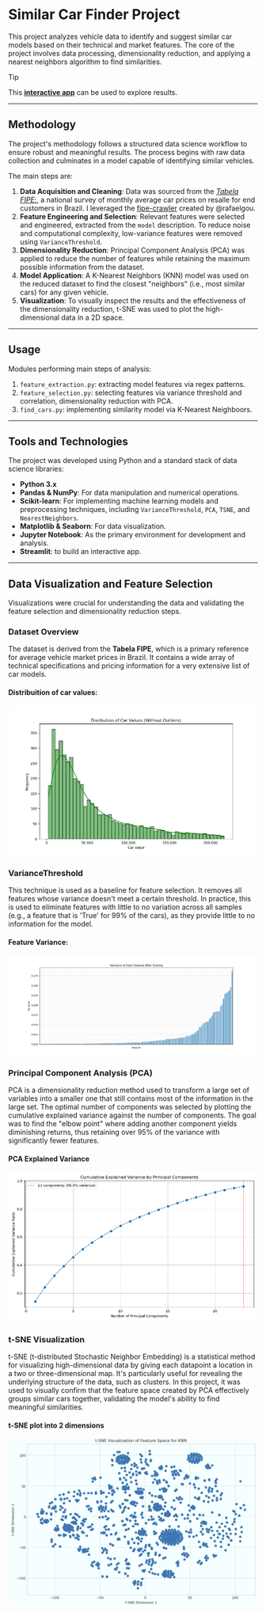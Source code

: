# Similar Car Finder Project

This project analyzes vehicle data to identify and suggest similar car models based on their technical and market features. The core of the project involves data processing, dimensionality reduction, and applying a nearest neighbors algorithm to find similarities.
<br>

> [!TIP]
> This [**interactive app**](https://car-finder.streamlit.app) can be used to explore results.

---

## Methodology

The project's methodology follows a structured data science workflow to ensure robust and meaningful results. The process begins with raw data collection and culminates in a model capable of identifying similar vehicles.

The main steps are:
1.  **Data Acquisition and Cleaning**: Data was sourced from the [*Tabela FIPE*:](https://veiculos.fipe.org.br), a national survey of monthly average car prices on resalle for end customers in Brazil. I leveraged the [fipe-crawler](https://github.com/rafaelgou/fipe-crawler/) created by @rafaelgou.
2.  **Feature Engineering and Selection**: Relevant features were selected and engineered, extracted from the `model` description. To reduce noise and computational complexity, low-variance features were removed using `VarianceThreshold`.
3.  **Dimensionality Reduction**: Principal Component Analysis (PCA) was applied to reduce the number of features while retaining the maximum possible information from the dataset.
4.  **Model Application**: A K-Nearest Neighbors (KNN) model was used on the reduced dataset to find the closest "neighbors" (i.e., most similar cars) for any given vehicle.
5.  **Visualization**: To visually inspect the results and the effectiveness of the dimensionality reduction, t-SNE was used to plot the high-dimensional data in a 2D space.

---

## Usage

Modules performing main steps of analysis:
1. `feature_extraction.py`: extracting model features via regex patterns.
2. `feature_selection.py`: selecting features via variance threshold and correlation, dimensionality reduction with PCA.
3. `find_cars.py`: implementing similarity model via K-Nearest Neighboors.

---

## Tools and Technologies

The project was developed using Python and a standard stack of data science libraries:

* **Python 3.x**
* **Pandas & NumPy**: For data manipulation and numerical operations.
* **Scikit-learn**: For implementing machine learning models and preprocessing techniques, including `VarianceThreshold`, `PCA`, `TSNE`, and `NearestNeighbors`.
* **Matplotlib & Seaborn**: For data visualization.
* **Jupyter Notebook**: As the primary environment for development and analysis.
* **Streamlit**: to build an interactive app.

---

## Data Visualization and Feature Selection

Visualizations were crucial for understanding the data and validating the feature selection and dimensionality reduction steps.

### Dataset Overview

The dataset is derived from the **Tabela FIPE**, which is a primary reference for average vehicle market prices in Brazil. It contains a wide array of technical specifications and pricing information for a very extensive list of car models.
<br>


#### Distribuition of car values:
![Distribuition of car values](https://raw.githubusercontent.com/pietro-bottega/car_depreciation/refs/heads/issue22/assets/car_value_no_outlier_histplot.png)

### VarianceThreshold

This technique is used as a baseline for feature selection. It removes all features whose variance doesn't meet a certain threshold. In practice, this is used to eliminate features with little to no variation across all samples (e.g., a feature that is 'True' for 99% of the cars), as they provide little to no information for the model.

#### Feature Variance:
![Feature Variance](https://raw.githubusercontent.com/pietro-bottega/car_depreciation/refs/heads/issue22/assets/features_variance.png)

### Principal Component Analysis (PCA)

PCA is a dimensionality reduction method used to transform a large set of variables into a smaller one that still contains most of the information in the large set. The optimal number of components was selected by plotting the cumulative explained variance against the number of components. The goal was to find the "elbow point" where adding another component yields diminishing returns, thus retaining over 95% of the variance with significantly fewer features.

#### PCA Explained Variance
![PCA Explained Variance](https://raw.githubusercontent.com/pietro-bottega/car_depreciation/refs/heads/issue22/assets/pca_cumulative_explained_variance.png)

### t-SNE Visualization

t-SNE (t-distributed Stochastic Neighbor Embedding) is a statistical method for visualizing high-dimensional data by giving each datapoint a location in a two or three-dimensional map. It's particularly useful for revealing the underlying structure of the data, such as clusters. In this project, it was used to visually confirm that the feature space created by PCA effectively groups similar cars together, validating the model's ability to find meaningful similarities.

#### t-SNE plot into 2 dimensions
![t-SNE Plot](https://raw.githubusercontent.com/pietro-bottega/car_depreciation/refs/heads/issue22/assets/t-SNE_2d_v2.png)
